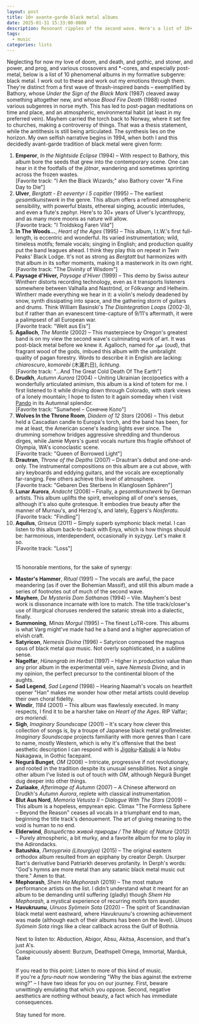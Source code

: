 ```yaml
---
layout: post
title: 10+ avante-garde black metal albums
date: 2025-01-31 15:33:00-0800
description: Resonant ripples of the second wave. Here's a list of 10+ aesthetically experimental (post-)black metal albums, and one demo, I love. Yes, love.
tags:
  - music
categories: lists
---
```

Neglecting for now my love of doom, and death, and gothic, and stoner, and power, and prog, and various crossovers and  \*-cores, and especially post-metal, below is a list of 10 phenomenal albums in my formative subgenre: black metal. I work out to these and work out my emotions through them. They're distinct from a first wave of thrash-inspired bands – exemplified by Bathory, whose *Under the Sign of the Black Mark* (1987) cleaved away something altogether new, and whose *Blood Fire Death* (1988) rooted various subgenres in norse myth. This has led to post-pagan meditations on time and place, and an atmospheric, environmental habit (at least in my preferred vein). Mayhem carried the torch back to Norway, where it set fire to churches, making a controversy of things. That was a thesis statement, while the antithesis is still being articulated. The synthesis lies on the horizon. My own selfish narrative begins in 1994, when both I and this decidedly avant-garde tradition of black metal were given form:
<br>
1. **Emperor**, *In the Nightside Eclipse* (1994) – With respect to Bathory, this album bore the seeds that grew into the contemporary scene. One can hear in it the footfalls of the *jötnar*, wandering and sometimes sprinting across the frozen wastes.<br>\[Favorite track: "I Am the Black Wizards;" also Bathory cover "A Fine Day to Die"\]<br>
2. **Ulver**, *Bergtatt - Et eeventyr i 5 capitler* (1995) – The earliest *gesamtkunstwerk* in the genre. This album offers a refined atmospheric sensibility, with powerful blasts, ethereal singing, acoustic interludes, and even a flute's zephyr. Here's to 30+ years of Ulver's lycanthropy, and as many more moons as nature will allow.<br>\[Favorite track: "I Troldskog Faren Vild"\]<br>
3. **In The Woods...**, *Heart of the Ages* (1995) – This album, I.t.W.'s first full-length, is eccentric and wonderful. Its varied instrumentation; wild, timeless motifs; female vocals; singing in English; and production quality put the band leagues ahead. I think they play this on repeat in Twin Peaks' Black Lodge. It's not as strong as *Bergtatt* but harmonizes with that album in its softer moments, making it a masterwork in its own right.<br>\[Favorite track: "The Divinity of Wisdom"\]<br>
4. **Paysage d'Hiver,** *Paysage d'Hiver* (1999) – This demo by Swiss auteur Wintherr distorts recording technology, even as it transports listeners somewhere between Valhalla and Naströnd, or Fólkvangr and Helheim. Wintherr made everything we hear in it: a violin's melody deadened by snow, synth dissipating into space, and the gathering storm of guitars and drums. Think William Basinski's *The Disintegration Loops* (2002-3), but if rather than an evanescent time-capture of 9/11's aftermath, it were a palimpsest of all European war.<br>\[Favorite track: "Welt aus Eis"\]<br>
5. **Agalloch**, *The Mantle* (2002) – This masterpiece by Oregon's greatest band is on my view the second wave's culminating work of art. It was post-black metal before we knew it. Agalloch, named for عود (*oud*), that fragrant wood of the gods, imbued this album with the umbralight quality of pagan forestry. Words to describe it in English are lacking: *chiaroscuro*, *komorebi* (木漏れ日), *lichtung*.<br>\[Favorite track: "...And The Great Cold Death Of The Earth"\]<br>
6. **Drudkh**, *Autumn Aurora* (2004) – Uniting Ukrainian (eco)poetics with a wonderfully articulated animism, this album is a kind of totem for me. I first listened to it while driving down through Colorado, with stark views of a lonely mountain; I hope to listen to it again someday when I visit [Pando](https://en.wikipedia.org/wiki/Pando_(tree)) in its Autumnal splendor.<br>\[Favorite track: "Sunwheel – Сонячне Коло"\]<br>
7. **Wolves In the Throne Room**, *Diadem of 12 Stars* (2006) – This debut held a Cascadian candle to Europa's torch, and the band has been, for me at least, the American scene's leading lights ever since. The drumming somehow bridges aggressive shredding and thunderous dirges, while Jamie Myers's guest vocals nurture this fragile offshoot of Olympia, WA's iconoclastic scene.<br>\[Favorite track: "Queen of Borrowed Light"\]<br>
8. **Drautran**, *Throne of the Depths* (2007) – Drautran's debut and one-and-only. The instrumental compositions on this album are a cut above, with airy keyboards and eddying guitars, and the vocals are exceptionally far-ranging. Few others achieve this level of atmosphere.<br>\[Favorite track: "Gebaren Des Sterbens In Klanglosen Sphären"\]<br>
9. **Lunar Aurora**, *Andacht* (2008) – Finally, a *gesamtkunstwerk* by German artists. This album uplifts the spirit, enveloping all of one's senses, although it's also quite grotesque. It embodies true beauty after the manner of Murnau's, and Herzog's, and lately, Eggers's *Nosferatu*.<br>\[Favorite track: "Findling"\]<br>
10. **Aquilus**, *Griseus* (2011) – Simply superb symphonic black metal. I can listen to this album back-to-back with Enya, which is how things should be: harmonious, interdependent, occasionally in syzygy. Let's make it so.<br>\[Favorite track: "Loss"\]<br><br><br>
15 honorable mentions, for the sake of synergy:<br>
- **Master's Hammer**, *Ritual* (1991) – The vocals are awful, the pace meandering (as if over the Bohemian Massif), and still this album made a series of footnotes out of much of the second wave.
- **Mayhem**, *De Mysteriis Dom Sathanas* (1994) – Vile. Mayhem's best work is dissonance incarnate with lore to match. The title track/closer's use of liturgical choruses rendered the satanic streak into a dialectic, finally.
- **Summoning**, *Minas Morgul* (1995) – The finest LoTR-core. This albums is what Varg might've made had he a band and a higher appreciation of elvish craft.
- **Satyricon**, *Nemesis Divina* (1996) – Satyricon composed the magnus opus of black metal *qua* music. Not overly sophisticated, in a sublime sense.
- **Nagelfar**, *Hünengrab im Herbst* (1997) – Higher in production value than any prior album in the experimental vein, save *Nemesis Divina*, and in my opinion, the perfect precursor to the continental bloom of the aughts.
- **Sad Legend**, *Sad Legend* (1998) – Hearing Naamah's vocals on heartfelt opener "Han" makes me wonder how other metal artists could develop their own choral fidelity.
- **Windir**, *1184* (2001) – This album was flawlessly executed. In many respects, I find it to be a harsher take on *Heart of the Ages*. RIP Valfar; *ars moriendi*.
- **Sigh**, *Imaginary Soundscape* (2001) – It's scary how clever this collection of songs is, by a troupe of Japanese black metal großmeister. *Imaginary Soundscape* projects familiarity with more genres than I care to name, mostly Western, which is why it's offensive that the best aesthetic description I can respond with is [Jigoku](https://www.youtube.com/watch?v=b8MdhLepdUE)-[Kabuki](https://www.youtube.com/watch?v=OJgXU98lp8I) à la Nobu Nakagawa, in Gothic facepaint.
- **Negurǎ Bunget**, *OM* (2006) – Intricate, progressive if not revolutionary, and rooted in the tradition despite its unusual sensibilities. Not a single other album I've listed is out of touch with *OM*, although Negurǎ Bunget dug deeper into other things.
- **Zuriaake**, *Afterimage of Autumn* (2007) – A Chinese afterword on Drudkh's *Autumn Aurora*, replete with classical instrumentation.
- **Blut Aus Nord**, *Memoria Vetusta II – Dialogue With The Stars* (2009) – This album is a hopeless, empyrean epic. Climax "The Formless Sphere – Beyond the Reason" ceases all vocals in a triumphant end to man, beginning the title track's denouement. The art of giving meaning to the void is human to no end.
- **Elderwind**, *Волшебство живой природы / The Magic of Nature* (2012) – Purely atmospheric, a bit murky, and a favorite album for me to play in the Adirondacks.
- **Batushka**, *Литоургиiа (Litourgiya)* (2015) – The original eastern orthodox album resulted from an epiphany by creator Derph. Usurper Bart's derivative band Patriarkh deserves profanity. In Derph's words: "God's hymns are more metal than any satanic black metal music out there." Amen to that.
- **Mephorash**, *Shem Ha Mephorash* (2019) – The most mature performance artists on the list. I didn't understand what it meant for an album to be demanding until suffering (gladly) though *Shem Ha Mephorash*, a mystical experience of recurring motifs torn asunder.
- **Havukruunu**, *Uinuos Syömein Sota* (2020) – The spirit of Scandinavian black metal went eastward, where Havukruunu's crowning achievement was made (although each of their albums has been on the level). *Uinuos Syömein Sota* rings like a clear callback across the Gulf of Bothnia.<br><br>
Next to listen to: Abduction, Abigor, Absu, Akitsa, Ascension, and that's just A's.<br>
Conspicuously absent: Burzum, Deathspell Omega, Immortal, Marduk, Taake
<br><br>
If you read to this point: Listen to more of this kind of music.<br>If you're a *fǫru-nautr* now wondering "Why the bias against the extreme wing?" – I have two ideas for you on our journey. First, beware unwittingly emulating that which you oppose. Second, negative aesthetics are nothing without beauty, a fact which has immediate consequences.<br><br>
Stay tuned for more.